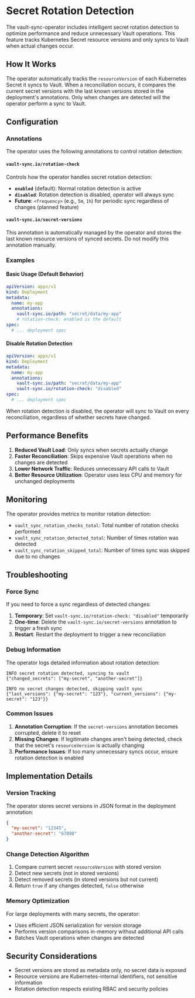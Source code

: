 # Secret Rotation Detection

The vault-sync-operator includes intelligent secret rotation detection to optimize performance and reduce unnecessary Vault operations. This feature tracks Kubernetes Secret resource versions and only syncs to Vault when actual changes occur.

## How It Works

The operator automatically tracks the `resourceVersion` of each Kubernetes Secret it syncs to Vault. When a reconciliation occurs, it compares the current secret versions with the last known versions stored in the deployment's annotations. Only when changes are detected will the operator perform a sync to Vault.

## Configuration

### Annotations

The operator uses the following annotations to control rotation detection:

#### `vault-sync.io/rotation-check`

Controls how the operator handles secret rotation detection:

- **`enabled`** (default): Normal rotation detection is active
- **`disabled`**: Rotation detection is disabled, operator will always sync
- **Future**: `<frequency>` (e.g., `5m`, `1h`) for periodic sync regardless of changes (planned feature)

#### `vault-sync.io/secret-versions`

This annotation is automatically managed by the operator and stores the last known resource versions of synced secrets. Do not modify this annotation manually.

### Examples

#### Basic Usage (Default Behavior)
```yaml
apiVersion: apps/v1
kind: Deployment
metadata:
  name: my-app
  annotations:
    vault-sync.io/path: "secret/data/my-app"
    # rotation-check: enabled is the default
spec:
  # ... deployment spec
```

#### Disable Rotation Detection
```yaml
apiVersion: apps/v1
kind: Deployment
metadata:
  name: my-app
  annotations:
    vault-sync.io/path: "secret/data/my-app"
    vault-sync.io/rotation-check: "disabled"
spec:
  # ... deployment spec
```

When rotation detection is disabled, the operator will sync to Vault on every reconciliation, regardless of whether secrets have changed.

## Performance Benefits

1. **Reduced Vault Load**: Only syncs when secrets actually change
2. **Faster Reconciliation**: Skips expensive Vault operations when no changes are detected
3. **Lower Network Traffic**: Reduces unnecessary API calls to Vault
4. **Better Resource Utilization**: Operator uses less CPU and memory for unchanged deployments

## Monitoring

The operator provides metrics to monitor rotation detection:

- `vault_sync_rotation_checks_total`: Total number of rotation checks performed
- `vault_sync_rotation_detected_total`: Number of times rotation was detected
- `vault_sync_rotation_skipped_total`: Number of times sync was skipped due to no changes

## Troubleshooting

### Force Sync

If you need to force a sync regardless of detected changes:

1. **Temporary**: Set `vault-sync.io/rotation-check: "disabled"` temporarily
2. **One-time**: Delete the `vault-sync.io/secret-versions` annotation to trigger a fresh sync
3. **Restart**: Restart the deployment to trigger a new reconciliation

### Debug Information

The operator logs detailed information about rotation detection:

```
INFO secret rotation detected, syncing to vault
{"changed_secrets": ["my-secret", "another-secret"]}
```

```
INFO no secret changes detected, skipping vault sync
{"last_versions": {"my-secret": "123"}, "current_versions": {"my-secret": "123"}}
```

### Common Issues

1. **Annotation Corruption**: If the `secret-versions` annotation becomes corrupted, delete it to reset
2. **Missing Changes**: If legitimate changes aren't being detected, check that the secret's `resourceVersion` is actually changing
3. **Performance Issues**: If too many unnecessary syncs occur, ensure rotation detection is enabled

## Implementation Details

### Version Tracking

The operator stores secret versions in JSON format in the deployment annotation:

```json
{
  "my-secret": "12345",
  "another-secret": "67890"
}
```

### Change Detection Algorithm

1. Compare current secret `resourceVersion` with stored version
2. Detect new secrets (not in stored versions)
3. Detect removed secrets (in stored versions but not current)
4. Return `true` if any changes detected, `false` otherwise

### Memory Optimization

For large deployments with many secrets, the operator:

- Uses efficient JSON serialization for version storage
- Performs version comparisons in-memory without additional API calls
- Batches Vault operations when changes are detected

## Security Considerations

- Secret versions are stored as metadata only, no secret data is exposed
- Resource versions are Kubernetes-internal identifiers, not sensitive information
- Rotation detection respects existing RBAC and security policies
